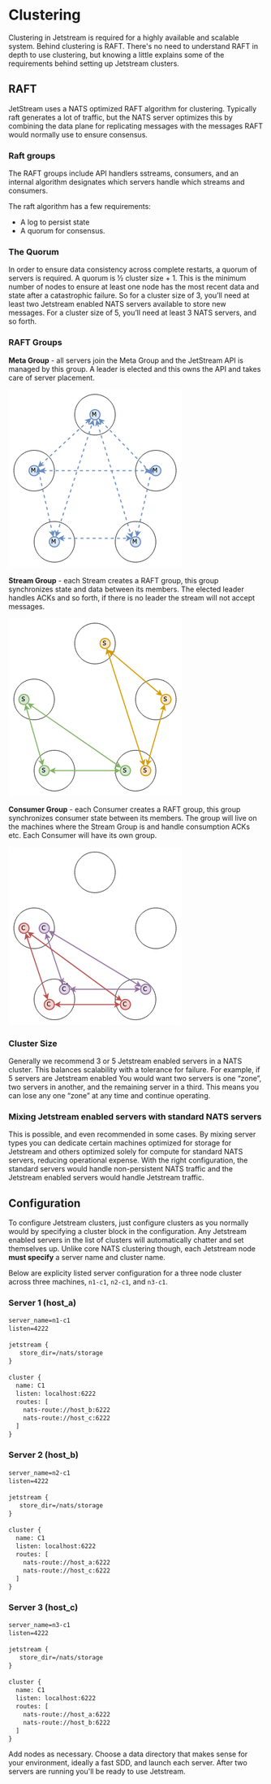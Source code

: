# Clustering

Clustering in Jetstream is required for a highly available and scalable system. Behind clustering is RAFT. There's no need to understand RAFT in depth to use clustering, but knowing a little explains some of the requirements behind setting up Jetstream clusters.

## RAFT

JetStream uses a NATS optimized RAFT algorithm for clustering. Typically raft generates a lot of traffic, but the NATS server optimizes this by combining the data plane for replicating messages with the messages RAFT would normally use to ensure consensus.

### Raft groups

The RAFT groups include API handlers sstreams, consumers, and an internal algorithm designates which servers handle which streams and consumers.

The raft algorithm has a few requirements:

* A log to persist state
* A quorum for consensus. 

### The Quorum

In order to ensure data consistency across complete restarts, a quorum of servers is required. A quorum is ½ cluster size + 1. This is the minimum number of nodes to ensure at least one node has the most recent data and state after a catastrophic failure. So for a cluster size of 3, you’ll need at least two Jetstream enabled NATS servers available to store new messages. For a cluster size of 5, you’ll need at least 3 NATS servers, and so forth.

### RAFT Groups

**Meta Group** - all servers join the Meta Group and the JetStream API is managed by this group. A leader is elected and this owns the API and takes care of server placement.

![Meta Group](../../.gitbook/assets/meta-group.png)

**Stream Group** - each Stream creates a RAFT group, this group synchronizes state and data between its members. The elected leader handles ACKs and so forth, if there is no leader the stream will not accept messages.

![Stream Groups](../../.gitbook/assets/stream-groups.png)

**Consumer Group** - each Consumer creates a RAFT group, this group synchronizes consumer state between its members. The group will live on the machines where the Stream Group is and handle consumption ACKs etc. Each Consumer will have its own group.

![Consumer Groups](../../.gitbook/assets/consumer-groups.png)

### Cluster Size

Generally we recommend 3 or 5 Jetstream enabled servers in a NATS cluster. This balances scalability with a tolerance for failure. For example, if 5 servers are Jetstream enabled You would want two servers is one “zone”, two servers in another, and the remaining server in a third. This means you can lose any one “zone” at any time and continue operating.

### Mixing Jetstream enabled servers with standard NATS servers

This is possible, and even recommended in some cases. By mixing server types you can dedicate certain machines optimized for storage for Jetstream and others optimized solely for compute for standard NATS servers, reducing operational expense. With the right configuration, the standard servers would handle non-persistent NATS traffic and the Jetstream enabled servers would handle Jetstream traffic.

## Configuration

To configure Jetstream clusters, just configure clusters as you normally would by specifying a cluster block in the configuration. Any Jetstream enabled servers in the list of clusters will automatically chatter and set themselves up. Unlike core NATS clustering though, each Jetstream node **must specify** a server name and cluster name.

Below are explicity listed server configuration for a three node cluster across three machines, `n1-c1`, `n2-c1`, and `n3-c1`.

### Server 1 \(host\_a\)

```text
server_name=n1-c1
listen=4222

jetstream {
   store_dir=/nats/storage
}

cluster {
  name: C1
  listen: localhost:6222
  routes: [
    nats-route://host_b:6222
    nats-route://host_c:6222
  ]
}
```

### Server 2 \(host\_b\)

```text
server_name=n2-c1
listen=4222

jetstream {
   store_dir=/nats/storage
}

cluster {
  name: C1
  listen: localhost:6222
  routes: [
    nats-route://host_a:6222
    nats-route://host_c:6222
  ]
}
```

### Server 3 \(host\_c\)

```text
server_name=n3-c1
listen=4222

jetstream {
   store_dir=/nats/storage
}

cluster {
  name: C1
  listen: localhost:6222
  routes: [
    nats-route://host_a:6222
    nats-route://host_b:6222
  ]
}
```

Add nodes as necessary. Choose a data directory that makes sense for your environment, ideally a fast SDD, and launch each server. After two servers are running you'll be ready to use Jetstream.

